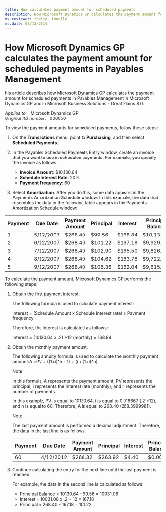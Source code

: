 ```yaml
---
title: How calculates payment amount for scheduled payments
description: How Microsoft Dynamics GP calculates the payment amount for scheduled payments in Payables Management in Microsoft Dynamics GP.
ms.reviewer: theley, lmuelle
ms.date: 03/13/2024
---
```

# How Microsoft Dynamics GP calculates the payment amount for scheduled payments in Payables Management

his article describes how Microsoft Dynamics GP calculates the payment amount for scheduled payments in Payables Management in Microsoft Dynamics GP and in Microsoft Business Solutions - Great Plains 8.0.

_Applies to:_ &nbsp; Microsoft Dynamics GP  
_Original KB number:_ &nbsp; 968050

To view the payment amounts for scheduled payments, follow these steps:

1. On the **Transactions** menu, point to **Purchasing**, and then select **Scheduled Payments**.|
2. In the Payables Scheduled Payments Entry window, create an invoice that you want to use in scheduled payments. For example, you specify the invoice as follows:

    - **Invoice Amount**: $10,130.64
    - **Schedule Interest Rate**: 20%
    - **Payment Frequency**: 60

3. Select **Amortization**. After you do this, some data appears in the Payments Amortization Schedule window. In this example, the data that resembles the data in the following table appears in the Payments Amortization Schedule window:

|Payment|Due Date|Payment Amount|Principal|Interest|Principal Balance|
|---|---|---|---|---|---|
|1|5/12/2007|$268.40|$99.56|$168.84|$10,131.08|
|2|6/12/2007|$268.40|$101.22|$167.18|$9,929.86|
|3|7/12/2007|$268.40|$102.90|$165.50|$9,826.96|
|4|8/12/2007|$268.40|$104.62|$163.78|$9,722.34|
|5|9/12/2007|$268.40|$106.36|$162.04|$9,615.98|

To calculate the payment amount, Microsoft Dynamics GP performs the following steps:

1. Obtain the first payment interest.

    The following formula is used to calculate payment interest:

    Interest = (Schedule Amount x Schedule Interest rate) ÷ Payment frequency

    Therefore, the Interest is calculated as follows:

    Interest = (10130.64 x .2) ÷12 (monthly) = 168.84

2. Obtain the monthly payment amount.

    The following annuity formula is used to calculate the monthly payment amount:A =PV ÷ ((1+i)^n - 1) ÷ (i x (1+i)^n)

    > [!NOTE]
    > In this formula, A represents the payment amount, PV represents the principal, i represents the Interest rate (monthly), and n represents the number of payments.

    In this example, PV is equal to 10130.64, i is equal to 0.016667 (.2 ÷12), and n is equal to 60. Therefore, A is equal to 268.40 (268.3999981).

    > [!NOTE]
    > The last payment amount is performed a decimal adjustment. Therefore, the data in the last line is as follows:

    |Payment|Due Date|Payment Amount|Principal|Interest|Principal Balance|
    |---|---|---|---|---|---|
    |60|4/12/2012|$268.32|$263.92|$4.40|$0.00|

3. Continue calculating the entry for the next line until the last payment is reached.

    For example, the data in the second line is calculated as follows:

    - Principal Balance = 10130.64 - 99.56 = 10031.08
    - Interest = 10031.08 x .2 ÷ 12 = 167.18
    - Principal = 268.40 - 167.18 = 101.22
